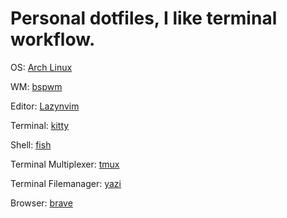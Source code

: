 # Personal dotfiles, I like terminal workflow.

OS: [ Arch Linux ](https://wiki.archlinux.org/title/Main_page)

WM: [ bspwm ](https://github.com/baskerville/bspwm)

Editor: [ Lazynvim ](https://www.lazyvim.org/)

Terminal: [ kitty ](https://sw.kovidgoyal.net/kitty/)

Shell: [ fish ](https://fishshell.com/)

Terminal Multiplexer: [ tmux ](https://github.com/tmux/tmux)

Terminal Filemanager: [yazi](https://github.com/sxyazi/yazi)

Browser: [ brave ](https://brave.com/)
